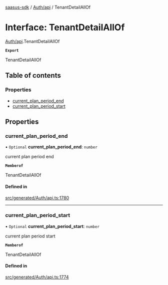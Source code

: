[saasus-sdk](../README.md) / [Auth/api](../modules/Auth_api.md) / TenantDetailAllOf

# Interface: TenantDetailAllOf

[Auth/api](../modules/Auth_api.md).TenantDetailAllOf

**`Export`**

TenantDetailAllOf

## Table of contents

### Properties

- [current\_plan\_period\_end](Auth_api.TenantDetailAllOf.md#current_plan_period_end)
- [current\_plan\_period\_start](Auth_api.TenantDetailAllOf.md#current_plan_period_start)

## Properties

### current\_plan\_period\_end

• `Optional` **current\_plan\_period\_end**: `number`

current plan period end

**`Memberof`**

TenantDetailAllOf

#### Defined in

[src/generated/Auth/api.ts:1780](https://github.com/saasus-platform/saasus-sdk-javascript/blob/c67ac22/src/generated/Auth/api.ts#L1780)

___

### current\_plan\_period\_start

• `Optional` **current\_plan\_period\_start**: `number`

current plan period start

**`Memberof`**

TenantDetailAllOf

#### Defined in

[src/generated/Auth/api.ts:1774](https://github.com/saasus-platform/saasus-sdk-javascript/blob/c67ac22/src/generated/Auth/api.ts#L1774)
